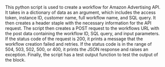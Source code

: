 This python script is used to create a workflow for Amazon Advertising API. It takes in a dictionary of data as an argument, which includes the access token, instance ID, customer name, full workflow name, and SQL query. It then creates a header staple with the necessary information for the API request. The script then creates a POST request to the workflows URL with the post data containing the workflow ID, SQL query, and input parameters. If the status code of the request is 200, it prints a message that the workflow creation failed and retries. If the status code is in the range of 504, 503, 502, 500, or 400, it prints the JSON response and raises an exception. Finally, the script has a test output function to test the output of the block.